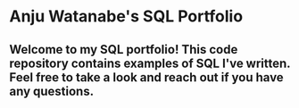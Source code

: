 # Anju Watanabe's SQL Portfolio

## Welcome to my SQL portfolio! This code repository contains examples of SQL I've written. Feel free to take a look and reach out if you have any questions.
